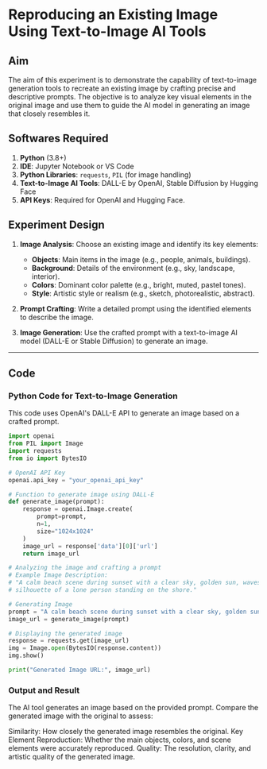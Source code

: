 # Reproducing an Existing Image Using Text-to-Image AI Tools

## Aim
The aim of this experiment is to demonstrate the capability of text-to-image generation tools to recreate an existing image by crafting precise and descriptive prompts. The objective is to analyze key visual elements in the original image and use them to guide the AI model in generating an image that closely resembles it.

## Softwares Required
1. **Python** (3.8+)
2. **IDE**: Jupyter Notebook or VS Code
3. **Python Libraries**: `requests`, `PIL` (for image handling)
4. **Text-to-Image AI Tools**: DALL-E by OpenAI, Stable Diffusion by Hugging Face
5. **API Keys**: Required for OpenAI and Hugging Face.

## Experiment Design
1. **Image Analysis**: Choose an existing image and identify its key elements:
    - **Objects**: Main items in the image (e.g., people, animals, buildings).
    - **Background**: Details of the environment (e.g., sky, landscape, interior).
    - **Colors**: Dominant color palette (e.g., bright, muted, pastel tones).
    - **Style**: Artistic style or realism (e.g., sketch, photorealistic, abstract).

2. **Prompt Crafting**: Write a detailed prompt using the identified elements to describe the image.

3. **Image Generation**: Use the crafted prompt with a text-to-image AI model (DALL-E or Stable Diffusion) to generate an image.

---

## Code
### Python Code for Text-to-Image Generation
This code uses OpenAI's DALL-E API to generate an image based on a crafted prompt.

```python
import openai
from PIL import Image
import requests
from io import BytesIO

# OpenAI API Key
openai.api_key = "your_openai_api_key"

# Function to generate image using DALL-E
def generate_image(prompt):
    response = openai.Image.create(
        prompt=prompt,
        n=1,
        size="1024x1024"
    )
    image_url = response['data'][0]['url']
    return image_url

# Analyzing the image and crafting a prompt
# Example Image Description:
# "A calm beach scene during sunset with a clear sky, golden sun, waves gently crashing, and a
# silhouette of a lone person standing on the shore."

# Generating Image
prompt = "A calm beach scene during sunset with a clear sky, golden sun, waves gently crashing, and a silhouette of a lone person standing on the shore."
image_url = generate_image(prompt)

# Displaying the generated image
response = requests.get(image_url)
img = Image.open(BytesIO(response.content))
img.show()

print("Generated Image URL:", image_url)
```
### Output and Result
The AI tool generates an image based on the provided prompt. Compare the generated image with the original to assess:

Similarity: How closely the generated image resembles the original.
Key Element Reproduction: Whether the main objects, colors, and scene elements were accurately reproduced.
Quality: The resolution, clarity, and artistic quality of the generated image.
